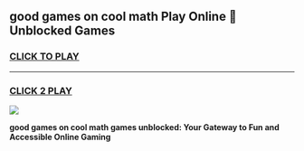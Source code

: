 
## good games on cool math Play Online 👋 Unblocked Games
<h3>
<a href="https://news.freeplayer.one?title=good_games_on_cool_math&ref=17CMG">CLICK TO PLAY</a></h3>
<hr>

<h3>
<a href="https://news.freeplayer.one?title=good_games_on_cool_math&ref=17CMG">CLICK 2 PLAY</a>
  
</h3>

<a href="https://news.freeplayer.one?title=good_games_on_cool_math&ref=17CMG/"><img src="https://clearcache.store/games.png"></a>


**good games on cool math games unblocked: Your Gateway to Fun and Accessible Online Gaming**
